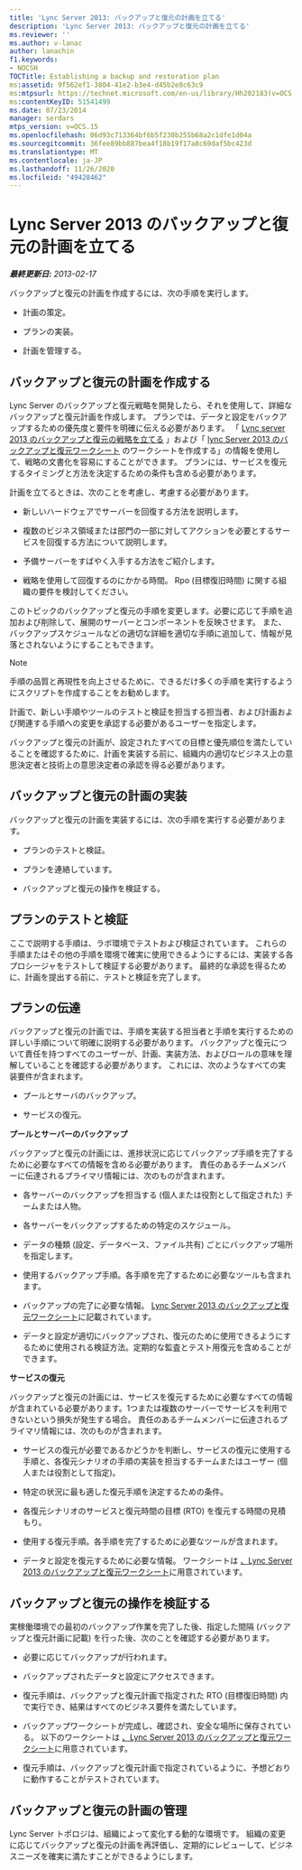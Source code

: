 ```yaml
---
title: 'Lync Server 2013: バックアップと復元の計画を立てる'
description: 'Lync Server 2013: バックアップと復元の計画を立てる'
ms.reviewer: ''
ms.author: v-lanac
author: lanachin
f1.keywords:
- NOCSH
TOCTitle: Establishing a backup and restoration plan
ms:assetid: 9f562ef1-3804-41e2-b3e4-d45b2e8c63c9
ms:mtpsurl: https://technet.microsoft.com/en-us/library/Hh202183(v=OCS.15)
ms:contentKeyID: 51541499
ms.date: 07/23/2014
manager: serdars
mtps_version: v=OCS.15
ms.openlocfilehash: 06d93c713364bf6b5f230b255b68a2c1dfe1d04a
ms.sourcegitcommit: 36fee89bb887bea4f18b19f17a8c69daf5bc423d
ms.translationtype: MT
ms.contentlocale: ja-JP
ms.lasthandoff: 11/26/2020
ms.locfileid: "49428462"
---
```

# <a name="establishing-a-backup-and-restoration-plan-for-lync-server-2013"></a>Lync Server 2013 のバックアップと復元の計画を立てる

<div data-xmlns="http://www.w3.org/1999/xhtml">

<div class="topic" data-xmlns="http://www.w3.org/1999/xhtml" data-msxsl="urn:schemas-microsoft-com:xslt" data-cs="https://msdn.microsoft.com/">

<div data-asp="https://msdn2.microsoft.com/asp">



</div>

<div id="mainSection">

<div id="mainBody">

<span> </span>

_**最終更新日:** 2013-02-17_

バックアップと復元の計画を作成するには、次の手順を実行します。

  - 計画の策定。

  - プランの実装。

  - 計画を管理する。

<div>

## <a name="developing-a-backup-and-restoration-plan"></a>バックアップと復元の計画を作成する

Lync Server のバックアップと復元戦略を開発したら、それを使用して、詳細なバックアップと復元計画を作成します。 プランでは、データと設定をバックアップするための優先度と要件を明確に伝える必要があります。 「 [Lync server 2013 のバックアップと復元の戦略を立てる](lync-server-2013-establishing-a-backup-and-restoration-strategy.md) 」および「 [lync Server 2013 のバックアップと復元ワークシート](lync-server-2013-backup-and-restoration-worksheets.md) のワークシートを作成する」の情報を使用して、戦略の文書化を容易にすることができます。 プランには、サービスを復元するタイミングと方法を決定するための条件も含める必要があります。

計画を立てるときは、次のことを考慮し、考慮する必要があります。

  - 新しいハードウェアでサーバーを回復する方法を説明します。

  - 複数のビジネス領域または部門の一部に対してアクションを必要とするサービスを回復する方法について説明します。

  - 予備サーバーをすばやく入手する方法をご紹介します。

  - 戦略を使用して回復するのにかかる時間。 Rpo (目標復旧時間) に関する組織の要件を検討してください。

このトピックのバックアップと復元の手順を変更します。必要に応じて手順を追加および削除して、展開のサーバーとコンポーネントを反映させます。 また、バックアップスケジュールなどの適切な詳細を適切な手順に追加して、情報が見落とされないようにすることもできます。

<div>


> [!NOTE]  
> 手順の品質と再現性を向上させるために、できるだけ多くの手順を実行するようにスクリプトを作成することをお勧めします。



</div>

計画で、新しい手順やツールのテストと検証を担当する担当者、および計画および関連する手順への変更を承認する必要があるユーザーを指定します。

バックアップと復元の計画が、設定されたすべての目標と優先順位を満たしていることを確認するために、計画を実装する前に、組織内の適切なビジネス上の意思決定者と技術上の意思決定者の承認を得る必要があります。

</div>

<div>

## <a name="implementing-the-backup-and-restoration-plan"></a>バックアップと復元の計画の実装

バックアップと復元の計画を実装するには、次の手順を実行する必要があります。

  - プランのテストと検証。

  - プランを連絡しています。

  - バックアップと復元の操作を検証する。

<div>

## <a name="testing-and-validating-the-plan"></a>プランのテストと検証

ここで説明する手順は、ラボ環境でテストおよび検証されています。 これらの手順またはその他の手順を環境で確実に使用できるようにするには、実装する各プロシージャをテストして検証する必要があります。 最終的な承認を得るために、計画を提出する前に、テストと検証を完了します。

</div>

<div>

## <a name="communicating-the-plan"></a>プランの伝達

バックアップと復元の計画では、手順を実装する担当者と手順を実行するための詳しい手順について明確に説明する必要があります。 バックアップと復元について責任を持つすべてのユーザーが、計画、実装方法、およびロールの意味を理解していることを確認する必要があります。 これには、次のようなすべての実装要件が含まれます。

  - プールとサーバのバックアップ。

  - サービスの復元。

**プールとサーバーのバックアップ**

バックアップと復元の計画には、進捗状況に応じてバックアップ手順を完了するために必要なすべての情報を含める必要があります。 責任のあるチームメンバーに伝達されるプライマリ情報には、次のものが含まれます。

  - 各サーバーのバックアップを担当する (個人または役割として指定された) チームまたは人物。

  - 各サーバーをバックアップするための特定のスケジュール。

  - データの種類 (設定、データベース、ファイル共有) ごとにバックアップ場所を指定します。

  - 使用するバックアップ手順。各手順を完了するために必要なツールも含まれます。

  - バックアップの完了に必要な情報。 [Lync Server 2013 のバックアップと復元ワークシート](lync-server-2013-backup-and-restoration-worksheets.md)に記載されています。

  - データと設定が適切にバックアップされ、復元のために使用できるようにするために使用される検証方法。定期的な監査とテスト用復元を含めることができます。

**サービスの復元**

バックアップと復元の計画には、サービスを復元するために必要なすべての情報が含まれている必要があります。1つまたは複数のサーバーでサービスを利用できないという損失が発生する場合。 責任のあるチームメンバーに伝達されるプライマリ情報には、次のものが含まれます。

  - サービスの復元が必要であるかどうかを判断し、サービスの復元に使用する手順と、各復元シナリオの手順の実装を担当するチームまたはユーザー (個人または役割として指定)。

  - 特定の状況に最も適した復元手順を決定するための条件。

  - 各復元シナリオのサービスと復元時間の目標 (RTO) を復元する時間の見積もり。

  - 使用する復元手順。各手順を完了するために必要なツールが含まれます。

  - データと設定を復元するために必要な情報。 ワークシートは [、Lync Server 2013 のバックアップと復元ワークシート](lync-server-2013-backup-and-restoration-worksheets.md)に用意されています。

</div>

<div>

## <a name="validating-backup-and-restoration-operations"></a>バックアップと復元の操作を検証する

実稼働環境での最初のバックアップ作業を完了した後、指定した間隔 (バックアップと復元計画に記載) を行った後、次のことを確認する必要があります。

  - 必要に応じてバックアップが行われます。

  - バックアップされたデータと設定にアクセスできます。

  - 復元手順は、バックアップと復元計画で指定された RTO (目標復旧時間) 内で実行でき、結果はすべてのビジネス要件を満たしています。

  - バックアップワークシートが完成し、確認され、安全な場所に保存されている。 以下のワークシートは [、Lync Server 2013 のバックアップと復元ワークシート](lync-server-2013-backup-and-restoration-worksheets.md)に用意されています。

  - 復元手順は、バックアップと復元計画で指定されているように、予想どおりに動作することがテストされています。

</div>

</div>

<div>

## <a name="maintaining-the-backup-and-restoration-plan"></a>バックアップと復元の計画の管理

Lync Server トポロジは、組織によって変化する動的な環境です。 組織の変更に応じてバックアップと復元の計画を再評価し、定期的にレビューして、ビジネスニーズを確実に満たすことができるようにします。

</div>

</div>

<span> </span>

</div>

</div>

</div>

